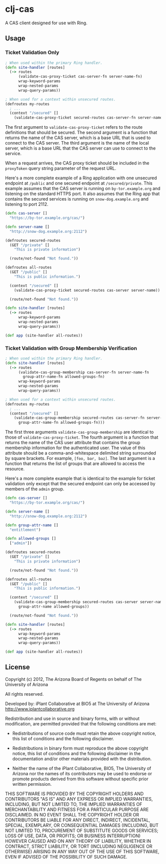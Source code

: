 # clj-cas

A CAS client designed for use with Ring.

## Usage

### Ticket Validation Only

```clojure
; When used within the primary Ring handler.
(defn site-handler [routes]
  (-> routes
      (validate-cas-proxy-ticket cas-server-fn server-name-fn)
      wrap-keyword-params
      wrap-nested-params
      wrap-query-params))

; When used for a context within unsecured routes.
(defroutes my-routes
  ; ...
  (context "/secured" []
    (validate-cas-proxy-ticket secured-routes cas-server-fn server-name-fn)))
```

The first argument to `validate-cas-proxy-ticket` refers to the route
definitions that should be secured.  The second argument is a function that
returns the name of the CAS server, which is a base URL that is used to
connect to the CAS server.  The third argument is the name of the local
server, which is a base URL that the CAS server can use to connect to the
service.

When a request arrives, the CAS proxy ticket should be included in the
`proxyToken` query string parameter of the request URL.

Here's a more complete example of a Ring application with one unsecured
endpoint at `/public` and one secured endpoint at `/secured/private`.  This
example assumes that the CAS server is running on `by-tor.example.org` and
listening on the standard HTTPS port.  It also assumes that the Ring app that
contains the secured services is running on `snow-dog.example.org` and
listening to port 2112.

```clojure
(defn cas-server []
  "https://by-tor.example.org/cas/")

(defn server-name []
  "http://snow-dog.example.org:2112")

(defroutes secured-routes
  (GET "/private" []
    "This is private information")

  (route/not-found "Not found."))

(defroutes all-routes
  (GET "/public" []
    "This is public information.")

  (context "/secured" []
    (validate-cas-proxy-ticket secured-routes cas-server server-name))

  (route/not-found "Not found."))

(defn site-handler [routes]
  (-> routes
      wrap-keyword-params
      wrap-nested-params
      wrap-query-params))

(def app (site-handler all-routes))
```

### Ticket Validation with Group Membership Verification

```clojure
; When used within the primary Ring handler.
(defn site-handler [routes]
  (-> routes
      (validate-cas-group-membership cas-server-fn server-name-fn
        group-attr-name-fn allowed-groups-fn)
      wrap-keyword-params
      wrap-nested-params
      wrap-query-params))

; When used for a context within unsecured routes.
(defroutes my-routes
  ; ...
  (context "/secured" []
    (validate-cas-group-membership secured-routes cas-server-fn server-name-fn
      group-attr-name-fn allowed-groups-fn)))
```

The first three arguments `validate-cas-group-membership` are identical to
those of `validate-cas-proxy-ticket`.  The fourth argument is a function that
returns the name of the CAS user attribute that contains the group membership
information for the authenticated user.  The value of this attribute should be
a comma-and-whitespace delimited string surrounded by square brackets.  For
example, `[foo, bar, baz]`.  The last argument is a function that returns the
list of groups that are allowed to access the resource.

Here's a more complete example that is identical to the example for ticket
validation only except that the secured endpoint can only be accessed by
members of the `admin` group.

```clojure
(defn cas-server []
  "https://by-tor.example.org/cas/")

(defn server-name []
  "http://snow-dog.example.org:2112")

(defn group-attr-name []
  "entitlement")

(defn allowed-groups []
  ["admin"])

(defroutes secured-routes
  (GET "/private" []
    "This is private information")

  (route/not-found "Not found."))

(defroutes all-routes
  (GET "/public" []
    "This is public information.")

  (context "/secured" []
    (validate-cas-group-membership secured-routes cas-server server-name
      group-attr-name allowed-groups))

  (route/not-found "Not found."))

(defn site-handler [routes]
  (-> routes
      wrap-keyword-params
      wrap-nested-params
      wrap-query-params))

(def app (site-handler all-routes))
```

## License

Copyright (c) 2012, The Arizona Board of Regents on behalf of The University
of Arizona

All rights reserved.

Developed by: iPlant Collaborative at BIO5 at The University of Arizona
http://www.iplantcollaborative.org

Redistribution and use in source and binary forms, with or without
modification, are permitted provided that the following conditions are met:

 * Redistributions of source code must retain the above copyright notice, this
   list of conditions and the following disclaimer.

 * Redistributions in binary form must reproduce the above copyright notice,
   this list of conditions and the following disclaimer in the documentation
   and/or other materials provided with the distribution.

 * Neither the name of the iPlant Collaborative, BIO5, The University of
   Arizona nor the names of its contributors may be used to endorse or promote
   products derived from this software without specific prior written
   permission.

THIS SOFTWARE IS PROVIDED BY THE COPYRIGHT HOLDERS AND CONTRIBUTORS "AS IS"
AND ANY EXPRESS OR IMPLIED WARRANTIES, INCLUDING, BUT NOT LIMITED TO, THE
IMPLIED WARRANTIES OF MERCHANTABILITY AND FITNESS FOR A PARTICULAR PURPOSE ARE
DISCLAIMED. IN NO EVENT SHALL THE COPYRIGHT HOLDER OR CONTRIBUTORS BE LIABLE
FOR ANY DIRECT, INDIRECT, INCIDENTAL, SPECIAL, EXEMPLARY, OR CONSEQUENTIAL
DAMAGES (INCLUDING, BUT NOT LIMITED TO, PROCUREMENT OF SUBSTITUTE GOODS OR
SERVICES; LOSS OF USE, DATA, OR PROFITS; OR BUSINESS INTERRUPTION) HOWEVER
CAUSED AND ON ANY THEORY OF LIABILITY, WHETHER IN CONTRACT, STRICT LIABILITY,
OR TORT (INCLUDING NEGLIGENCE OR OTHERWISE) ARISING IN ANY WAY OUT OF THE USE
OF THIS SOFTWARE, EVEN IF ADVISED OF THE POSSIBILITY OF SUCH DAMAGE.
